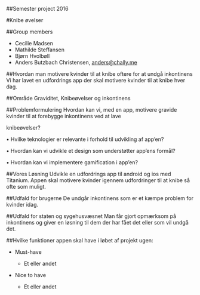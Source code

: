 ##Semester project 2016

#Knibe øvelser

##Group members

* Cecilie Madsen
* Mathilde Steffansen
* Bjørn Hvolbøll
* Anders Butzbach Christensen, anders@chally.me


##Hvordan man motivere kvinder til at knibe oftere for at undgå inkontinens
Vi har lavet en udfordrings app der skal motivere kvinder til at knibe hver dag.

##Område
Graviditet, Knibeøvelser og inkontinens

##Problemformulering
Hvordan kan vi, med en app, motivere gravide kvinder til at forebygge inkontinens ved at lave

knibeøvelser?

• Hvilke teknologier er relevante i forhold til udvikling af app’en?

• Hvordan kan vi udvikle et design som understøtter app’ens formål?

• Hvordan kan vi implementere gamification i app’en?

##Vores Løsning
Udvikle en udfordrings app til android og ios med Titanium. Appen skal motivere kvinder igennem udfordringer til at knibe så ofte som muligt.

##Udfald for brugerne
De undgår inkontinens som er et kæmpe problem for kvinder idag.

##Udfald for staten og sygehusvæsnet
Man får gjort opmærksom på inkontinens og giver en løsning til dem der har fået det eller som vil undgå det.


##Hvilke funktioner appen skal have i løbet af projekt ugen:

* Must-have
	* Et eller andet

* Nice to have
	* Et eller andet


